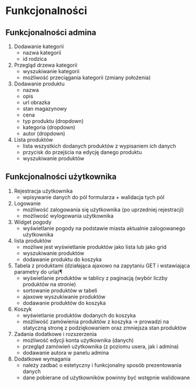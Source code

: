 # Funkcjonalności

## Funkcjonalności admina
1. Dodawanie kategorii
   * nazwa kategorii
   * id rodzica
2. Przegląd drzewa kategorii
   * wyszukiwanie kategorii
   * możliwość przeciągania kategorii (zmiany położenia)
3. Dodawanie produktu
   * nazwa
   * opis
   * url obrazka
   * stan magazynowy
   * cena
   * typ produktu (dropdown)
   * kategoria (dropdown)
   * autor (dropdown)
4. Lista produktów
   * lista wszystkich dodanych produktów z wypisaniem ich danych
   * przycisk do przejścia na edycję danego produktu
   * wyszukiwanie produktów

## Funkcjonalności użytkownika
1) Rejestracja użytkownika
   * wpisywanie danych do pól formularza + walidacja tych pól
2) Logowanie 
   * możliwość zalogowania się użytkownika (po uprzedniej rejestracji)
   * możliwość wylogowania użytkownika
3) Widget pogody
   * wyświetlanie pogody na podstawie miasta aktualnie zalogowanego użytkownika
4) lista produktów
   * możliwe jest wyświetlanie produktów jako lista lub jako grid
   * wyszukiwanie produktów
   * dodawanie produktu do koszyka
5) Tabela z produktami (działająca ajaxowo na zapytaniu GET i wstawiająca parametry do urla)¶
   * wyświetlanie produktów w tablicy z paginacją (wybór liczby produktów na stronie)
   * sortowanie produktów w tabeli
   * ajaxowe wyszukiwanie produktów
   * dodawanie produktów do koszyka
6) Koszyk 
   * wyświetlanie produktów dodanych do koszyka
   * możliwość zamówienia produktów z koszyka -> prowadzi na statyczną stronę z podziękowaniem oraz zmniejsza stan produktów
7) Zadania dodatkowe i rozszerzenia
   * możliwość edycji konta użytkownika (danych)
   * przegląd zamówień użytkownika (z poziomu usera, jak i admina)
   * dodawanie autora w panelu admina
8) Dodatkowe wymagania
   * należy zadbać o estetyczny i funkcjonalny sposób prezentowania danych 
   * dane pobierane od użytkowników powinny być wstępnie walidowane